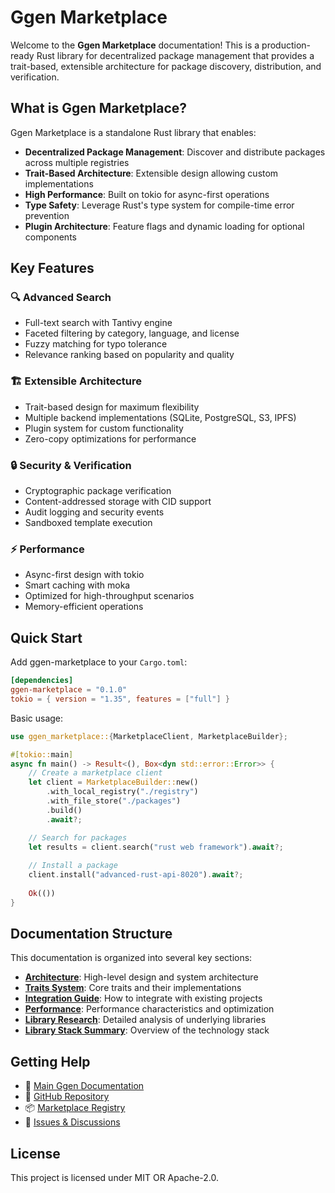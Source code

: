 # Ggen Marketplace

Welcome to the **Ggen Marketplace** documentation! This is a production-ready Rust library for decentralized package management that provides a trait-based, extensible architecture for package discovery, distribution, and verification.

## What is Ggen Marketplace?

Ggen Marketplace is a standalone Rust library that enables:

- **Decentralized Package Management**: Discover and distribute packages across multiple registries
- **Trait-Based Architecture**: Extensible design allowing custom implementations
- **High Performance**: Built on tokio for async-first operations
- **Type Safety**: Leverage Rust's type system for compile-time error prevention
- **Plugin Architecture**: Feature flags and dynamic loading for optional components

## Key Features

### 🔍 **Advanced Search**
- Full-text search with Tantivy engine
- Faceted filtering by category, language, and license
- Fuzzy matching for typo tolerance
- Relevance ranking based on popularity and quality

### 🏗️ **Extensible Architecture**
- Trait-based design for maximum flexibility
- Multiple backend implementations (SQLite, PostgreSQL, S3, IPFS)
- Plugin system for custom functionality
- Zero-copy optimizations for performance

### 🔒 **Security & Verification**
- Cryptographic package verification
- Content-addressed storage with CID support
- Audit logging and security events
- Sandboxed template execution

### ⚡ **Performance**
- Async-first design with tokio
- Smart caching with moka
- Optimized for high-throughput scenarios
- Memory-efficient operations

## Quick Start

Add ggen-marketplace to your `Cargo.toml`:

```toml
[dependencies]
ggen-marketplace = "0.1.0"
tokio = { version = "1.35", features = ["full"] }
```

Basic usage:

```rust
use ggen_marketplace::{MarketplaceClient, MarketplaceBuilder};

#[tokio::main]
async fn main() -> Result<(), Box<dyn std::error::Error>> {
    // Create a marketplace client
    let client = MarketplaceBuilder::new()
        .with_local_registry("./registry")
        .with_file_store("./packages")
        .build()
        .await?;

    // Search for packages
    let results = client.search("rust web framework").await?;
    
    // Install a package
    client.install("advanced-rust-api-8020").await?;
    
    Ok(())
}
```

## Documentation Structure

This documentation is organized into several key sections:

- **[Architecture](architecture.md)**: High-level design and system architecture
- **[Traits System](traits.md)**: Core traits and their implementations
- **[Integration Guide](integration.md)**: How to integrate with existing projects
- **[Performance](performance.md)**: Performance characteristics and optimization
- **[Library Research](library-research.md)**: Detailed analysis of underlying libraries
- **[Library Stack Summary](library-stack-summary.md)**: Overview of the technology stack

## Getting Help

- 📖 [Main Ggen Documentation](../docs/README.md)
- 🐙 [GitHub Repository](https://github.com/seanchatmangpt/ggen)
- 📦 [Marketplace Registry](../marketplace/README.md)
- 💬 [Issues & Discussions](https://github.com/seanchatmangpt/ggen/issues)

## License

This project is licensed under MIT OR Apache-2.0.


